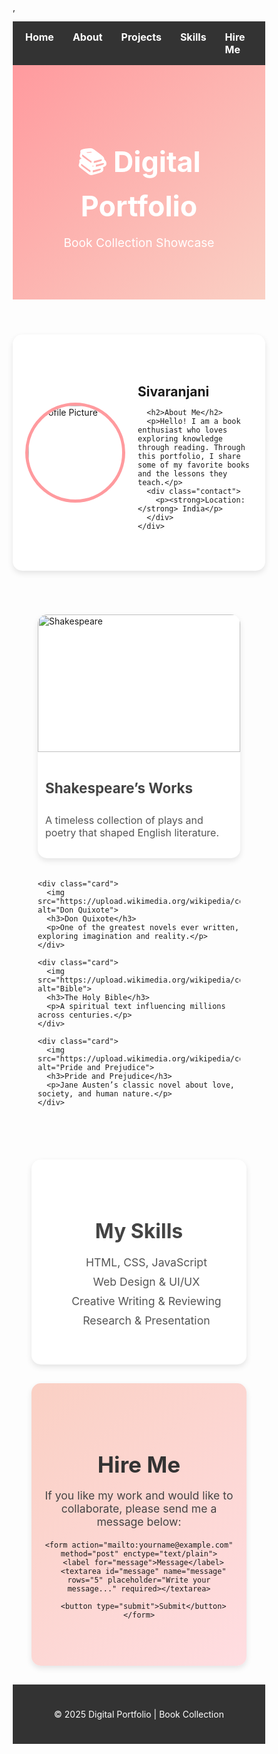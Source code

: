 ,<!DOCTYPE html>
<html lang="en">
<head>
  <meta charset="UTF-8">
  <meta name="viewport" content="width=device-width, initial-scale=1.0">
  <title>Digital Portfolio - Book Collection</title>
  <style>
    /* Reset */
    * {
      margin: 0;
      padding: 0;
      box-sizing: border-box;
    }

    body {
      font-family: Arial, sans-serif;
      background: #f5f7fa;
      color: #333;
      line-height: 1.6;
    }

    /* Navigation */
    nav {
      background: #333;
      padding: 15px 20px;
      display: flex;
      justify-content: center;
      gap: 30px;
      position: sticky;
      top: 0;
      z-index: 1000;
    }

    nav a {
      color: white;
      text-decoration: none;
      font-size: 1rem;
      font-weight: bold;
      transition: color 0.3s;
    }

    nav a:hover {
      color: #ff9a9e;
    }

    header {
      background: linear-gradient(135deg, #ff9a9e, #fad0c4);
      color: white;
      text-align: center;
      padding: 60px 20px;
    }

    header h1 {
      font-size: 2.8rem;
      margin-bottom: 10px;
    }

    header p {
      font-size: 1.2rem;
    }

    /* About Me */
    .about {
      display: flex;
      align-items: center;
      justify-content: center;
      gap: 20px;
      padding: 50px 20px;
      background: white;
      margin: 30px auto;
      border-radius: 15px;
      max-width: 1000px;
      box-shadow: 0 4px 10px rgba(0,0,0,0.1);
    }

    .about img {
      width: 160px;
      height: 160px;
      border-radius: 50%;
      object-fit: cover;
      border: 5px solid #ff9a9e;
    }

    .about-text {
      max-width: 650px;
    }

    .about-text h2 {
      margin-bottom: 12px;
      font-size: 2rem;
      color: #444;
    }

    .about-text p {
      margin-bottom: 15px;
      color: #555;
    }

    .contact {
      margin-top: 10px;
    }

    .contact p {
      margin: 5px 0;
      font-size: 1rem;
    }

    /* Projects / Gallery */
    .gallery {
      display: grid;
      grid-template-columns: repeat(auto-fit, minmax(250px, 1fr));
      gap: 20px;
      padding: 40px;
    }

    .card {
      background: white;
      border-radius: 15px;
      box-shadow: 0 4px 10px rgba(0,0,0,0.1);
      overflow: hidden;
      transition: transform 0.3s ease;
    }

    .card:hover {
      transform: translateY(-5px);
    }

    .card img {
      width: 100%;
      height: 220px;
      object-fit: cover;
    }

    .card h3 {
      font-size: 1.4rem;
      padding: 12px;
      color: #444;
    }

    .card p {
      padding: 0 12px 15px;
      font-size: 1rem;
      color: #555;
    }

    /* Skills Section */
    .skills {
      padding: 50px 20px;
      text-align: center;
      background: white;
      margin: 30px;
      border-radius: 15px;
      box-shadow: 0 4px 10px rgba(0,0,0,0.1);
    }

    .skills h2 {
      margin-bottom: 20px;
      font-size: 2rem;
      color: #444;
    }

    .skills ul {
      list-style: none;
    }

    .skills ul li {
      font-size: 1.1rem;
      margin: 10px 0;
      color: #555;
    }

    /* Hire Me Section */
    .hire {
      text-align: center;
      padding: 60px 20px;
      background: linear-gradient(135deg, #fad0c4, #ffdde1);
      margin: 30px;
      border-radius: 15px;
      box-shadow: 0 4px 10px rgba(0,0,0,0.1);
    }

    .hire h2 {
      font-size: 2.2rem;
      margin-bottom: 15px;
      color: #333;
    }

    .hire p {
      font-size: 1.1rem;
      margin-bottom: 20px;
      color: #444;
    }

    /* Contact Form */
    .hire form {
      max-width: 500px;
      margin: 0 auto;
      text-align: left;
    }

    .hire label {
      display: block;
      margin: 10px 0 5px;
      font-weight: bold;
      color: #333;
    }

    .hire textarea {
      width: 100%;
      padding: 10px;
      border: 1px solid #ccc;
      border-radius: 8px;
      margin-bottom: 15px;
      font-size: 1rem;
    }

    .hire button {
      display: block;
      width: 100%;
      padding: 12px;
      font-size: 1rem;
      font-weight: bold;
      background: #ff9a9e;
      color: white;
      border: none;
      border-radius: 30px;
      cursor: pointer;
      transition: background 0.3s ease;
    }

    .hire button:hover {
      background: #ff6a6a;
    }

    /* Footer */
    footer {
      text-align: center;
      padding: 25px;
      background: #333;
      color: white;
      margin-top: 20px;
    }
  </style>
</head>
<body>

  <!-- Navigation -->
  <nav>
    <a href="#home">Home</a>
    <a href="#about">About</a>
    <a href="#projects">Projects</a>
    <a href="#skills">Skills</a>
    <a href="#hire">Hire Me</a>
  </nav>

  <!-- Header -->
  <header id="home">
    <h1>📚 Digital Portfolio</h1>
    <p>Book Collection Showcase</p>
  </header>

  <!-- About Me Section -->
  <section class="about" id="about">
    <img src="https://via.placeholder.com/160" alt="Profile Picture">
    <div class="about-text">
<h1>Sivaranjani</span></h1>

      <h2>About Me</h2>
      <p>Hello! I am a book enthusiast who loves exploring knowledge through reading. Through this portfolio, I share some of my favorite books and the lessons they teach.</p>
      <div class="contact">
        <p><strong>Location:</strong> India</p>
      </div>
    </div>
  </section>

  <!-- Projects Section -->
  <section class="gallery" id="projects">
    <div class="card">
      <img src="https://upload.wikimedia.org/wikipedia/commons/6/62/First_folio_shakespeare.jpg" alt="Shakespeare">
      <h3>Shakespeare’s Works</h3>
      <p>A timeless collection of plays and poetry that shaped English literature.</p>
    </div>

    <div class="card">
      <img src="https://upload.wikimedia.org/wikipedia/commons/8/88/Don_Quixote_1st.jpg" alt="Don Quixote">
      <h3>Don Quixote</h3>
      <p>One of the greatest novels ever written, exploring imagination and reality.</p>
    </div>

    <div class="card">
      <img src="https://upload.wikimedia.org/wikipedia/commons/0/0c/The_Holy_Bible_title_page_1611.jpg" alt="Bible">
      <h3>The Holy Bible</h3>
      <p>A spiritual text influencing millions across centuries.</p>
    </div>

    <div class="card">
      <img src="https://upload.wikimedia.org/wikipedia/commons/6/62/PrideAndPrejudiceTitlePage.jpg" alt="Pride and Prejudice">
      <h3>Pride and Prejudice</h3>
      <p>Jane Austen’s classic novel about love, society, and human nature.</p>
    </div>
  </section>

  <!-- Skills Section -->
  <section class="skills" id="skills">
    <h2>My Skills</h2>
    <ul>
      <li>HTML, CSS, JavaScript</li>
      <li>Web Design & UI/UX</li>
      <li>Creative Writing & Reviewing</li>
      <li>Research & Presentation</li>
    </ul>
  </section>

  <!-- Hire Me Section -->
  <section class="hire" id="hire">
    <h2>Hire Me</h2>
    <p>If you like my work and would like to collaborate, please send me a message below:</p>

    <form action="mailto:yourname@example.com" method="post" enctype="text/plain">
      <label for="message">Message</label>
      <textarea id="message" name="message" rows="5" placeholder="Write your message..." required></textarea>

      <button type="submit">Submit</button>
    </form>
  </section>

  <!-- Footer -->
  <footer>
    <p>© 2025 Digital Portfolio | Book Collection</p>
  </footer>

</body>
</html>
